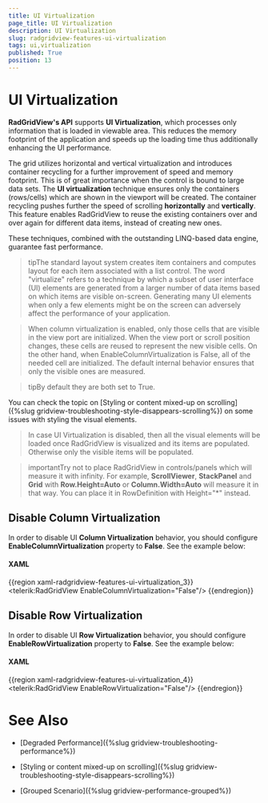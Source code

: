 ```yaml
---
title: UI Virtualization
page_title: UI Virtualization
description: UI Virtualization
slug: radgridview-features-ui-virtualization
tags: ui,virtualization
published: True
position: 13
---
```


# UI Virtualization

__RadGridView's API__ supports __UI Virtualization__, which processes only information that is loaded in viewable area. This reduces the memory footprint of the application and speeds up the loading time thus additionally enhancing the UI performance. 

The grid utilizes horizontal and vertical virtualization and introduces container recycling for a further improvement of speed and memory footprint. This is of great importance when the control is bound to large data sets. The __UI virtualization__ technique ensures only the containers (rows/cells) which are shown in the viewport will be created. The container recycling pushes further the speed of scrolling __horizontally__ and __vertically__. This feature enables RadGridView to reuse the existing containers over and over again for different data items, instead of creating new ones.

These techniques, combined with the outstanding LINQ-based data engine, guarantee fast performance.
        
>tipThe standard layout system creates item containers and computes layout for each item associated with a list control. The word "virtualize" refers to a technique by which a subset of user interface (UI) elements are generated from a larger number of data items based on which items are visible on-screen. Generating many UI elements when only a few elements might be on the screen can adversely affect the performance of your application.

>When column virtualization is enabled, only those cells that are visible in the view port are initialized. When the view port or scroll position changes, these cells are reused to represent the new visible cells.
On the other hand, when EnableColumnVirtualization is False, all of the needed cell are initialized. The default internal behavior ensures that only the visible ones are measured.
        
>tipBy default they are both set to True.     

You can check the topic on [Styling or content mixed-up on scrolling]({%slug gridview-troubleshooting-style-disappears-scrolling%}) on some issues with styling the visual elements.
        
>In case UI Virtualization is disabled, then all the visual elements will be loaded once RadGridView is visualized and its items are populated. Otherwise only the visible items will be populated.

>importantTry not to place RadGridView in controls/panels which will measure it with infinity. For example, __ScrollViewer__, __StackPanel__ and __Grid__ with __Row.Height=Auto__ or __Column.Width=Auto__ will measure it in that way. You can place it in RowDefinition with Height="*" instead. 

## Disable Column Virtualization

In order to disable UI __Column Virtualization__ behavior, you should configure __EnableColumnVirtualization__ property to __False__. See the example below:

#### __XAML__

{{region xaml-radgridview-features-ui-virtualization_3}}
	<telerik:RadGridView EnableColumnVirtualization="False"/>
{{endregion}}


## Disable Row Virtualization

In order to disable UI __Row Virtualization__ behavior, you should configure __EnableRowVirtualization__ property to __False__. See the example below:

#### __XAML__

{{region xaml-radgridview-features-ui-virtualization_4}}
	<telerik:RadGridView EnableRowVirtualization="False"/>
{{endregion}}


# See Also

 * [Degraded Performance]({%slug gridview-troubleshooting-performance%})

 * [Styling or content mixed-up on scrolling]({%slug gridview-troubleshooting-style-disappears-scrolling%})

 * [Grouped Scenario]({%slug gridview-performance-grouped%})

